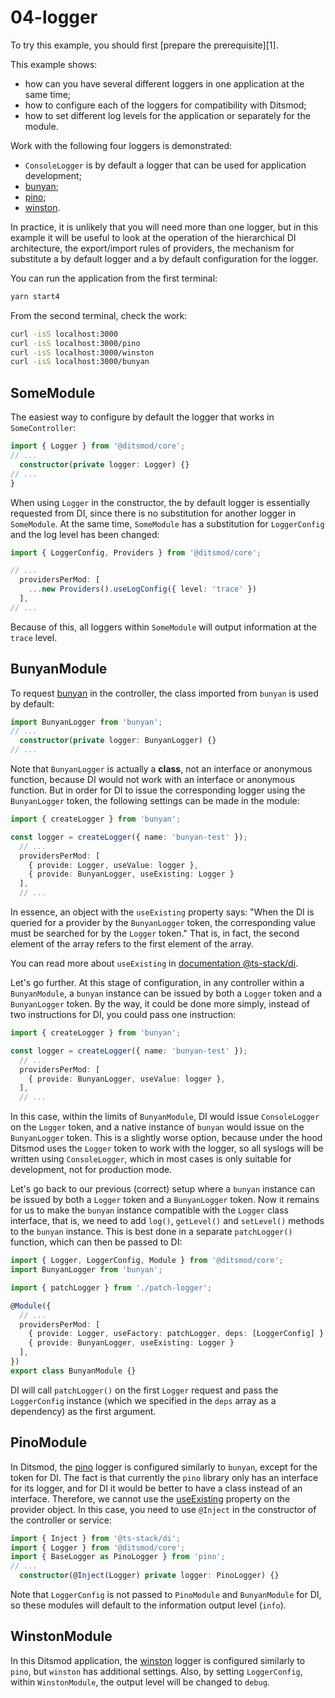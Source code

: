 # 04-logger

To try this example, you should first [prepare the prerequisite][1].

This example shows:
- how can you have several different loggers in one application at the same time;
- how to configure each of the loggers for compatibility with Ditsmod;
- how to set different log levels for the application or separately for the module.

Work with the following four loggers is demonstrated:

- `ConsoleLogger` is by default a logger that can be used for application development;
- [bunyan][6];
- [pino][7];
- [winston][5].

In practice, it is unlikely that you will need more than one logger, but in this example it will be useful to look at the operation of the hierarchical DI architecture, the export/import rules of providers, the mechanism for substitute a by default logger and a by default configuration for the logger.

You can run the application from the first terminal:

```bash
yarn start4
```

From the second terminal, check the work:

```bash
curl -isS localhost:3000
curl -isS localhost:3000/pino
curl -isS localhost:3000/winston
curl -isS localhost:3000/bunyan
```

## SomeModule

The easiest way to configure by default the logger that works in `SomeController`:

```ts
import { Logger } from '@ditsmod/core';
// ...
  constructor(private logger: Logger) {}
// ...
}
```

When using `Logger` in the constructor, the by default logger is essentially requested from DI, since there is no substitution for another logger in `SomeModule`. At the same time, `SomeModule` has a substitution for `LoggerConfig` and the log level has been changed:

```ts
import { LoggerConfig, Providers } from '@ditsmod/core';

// ...
  providersPerMod: [
    ...new Providers().useLogConfig({ level: 'trace' })
  ],
// ...
```

Because of this, all loggers within `SomeModule` will output information at the `trace` level.

## BunyanModule

To request [bunyan][6] in the controller, the class imported from `bunyan` is used by default:

```ts
import BunyanLogger from 'bunyan';
// ...
  constructor(private logger: BunyanLogger) {}
// ...
```

Note that `BunyanLogger` is actually a **class**, not an interface or anonymous function, because DI would not work with an interface or anonymous function. But in order for DI to issue the corresponding logger using the `BunyanLogger` token, the following settings can be made in the module:

```ts
import { createLogger } from 'bunyan';

const logger = createLogger({ name: 'bunyan-test' });
  // ...
  providersPerMod: [
    { provide: Logger, useValue: logger },
    { provide: BunyanLogger, useExisting: Logger }
  ],
  // ...
```

In essence, an object with the `useExisting` property says: "When the DI is queried for a provider by the `BunyanLogger` token, the corresponding value must be searched for by the `Logger` token." That is, in fact, the second element of the array refers to the first element of the array.

You can read more about `useExisting` in [documentation @ts-stack/di][8].

Let's go further. At this stage of configuration, in any controller within a `BunyanModule`, a `bunyan` instance can be issued by both a `Logger` token and a `BunyanLogger` token. By the way, it could be done more simply, instead of two instructions for DI, you could pass one instruction:

```ts
import { createLogger } from 'bunyan';

const logger = createLogger({ name: 'bunyan-test' });
  // ...
  providersPerMod: [
    { provide: BunyanLogger, useValue: logger },
  ],
  // ...
```

In this case, within the limits of `BunyanModule`, DI would issue `ConsoleLogger` on the `Logger` token, and a native instance of `bunyan` would issue on the `BunyanLogger` token. This is a slightly worse option, because under the hood Ditsmod uses the `Logger` token to work with the logger, so all syslogs will be written using `ConsoleLogger`, which in most cases is only suitable for development, not for production mode.

Let's go back to our previous (correct) setup where a `bunyan` instance can be issued by both a `Logger` token and a `BunyanLogger` token. Now it remains for us to make the `bunyan` instance compatible with the `Logger` class interface, that is, we need to add `log()`, `getLevel()` and `setLevel()` methods to the `bunyan` instance. This is best done in a separate `patchLogger()` function, which can then be passed to DI:

```ts
import { Logger, LoggerConfig, Module } from '@ditsmod/core';
import BunyanLogger from 'bunyan';

import { patchLogger } from './patch-logger';

@Module({
  // ...
  providersPerMod: [
    { provide: Logger, useFactory: patchLogger, deps: [LoggerConfig] }
    { provide: BunyanLogger, useExisting: Logger }
  ],
})
export class BunyanModule {}
```

DI will call `patchLogger()` on the first `Logger` request and pass the `LoggerConfig` instance (which we specified in the `deps` array as a dependency) as the first argument.

## PinoModule

In Ditsmod, the [pino][7] logger is configured similarly to `bunyan`, except for the token for DI. The fact is that currently the `pino` library only has an interface for its logger, and for DI it would be better to have a class instead of an interface. Therefore, we cannot use the [useExisting][8] property on the provider object. In this case, you need to use `@Inject` in the constructor of the controller or service:

```ts
import { Inject } from '@ts-stack/di';
import { Logger } from '@ditsmod/core';
import { BaseLogger as PinoLogger } from 'pino';
// ...
  constructor(@Inject(Logger) private logger: PinoLogger) {}
```

Note that `LoggerConfig` is not passed to `PinoModule` and `BunyanModule` for DI, so these modules will default to the information output level (`info`).

## WinstonModule

In this Ditsmod application, the [winston][5] logger is configured similarly to `pino`, but `winston` has additional settings. Also, by setting `LoggerConfig`, within `WinstonModule`, the output level will be changed to `debug`.

[5]: https://github.com/winstonjs/winston
[6]: https://github.com/trentm/node-bunyan
[7]: https://github.com/pinojs/pino
[8]: https://ts-stack.github.io/di/en/#useexisting
